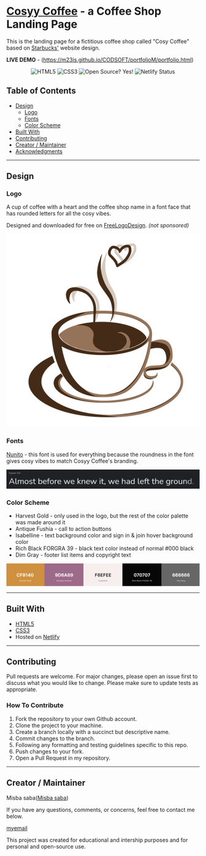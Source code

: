 # [Cosyy Coffee](https://1161ef8d-c128-4477-9591-6ac045a22178-00-1kxoasx6mn0js.pike.replit.dev/) - a Coffee Shop Landing Page

This is the landing page for a fictitious coffee shop called "Cosy Coffee" based on [Starbucks'](https://www.starbucks.com/) website design.



**LIVE DEMO** - (https://m23is.github.io/CODSOFT/portfolioM/portfolio.html) 
<p align="center">
    <img alt="HTML5" src="https://img.shields.io/badge/-HTML5-E44D26?style=flat&logo=html5&logoColor=white"/>
    <img alt="CSS3" src="https://img.shields.io/badge/-CSS3-2965f1?style=flat&logo=css3&logoColor=white"/>
    <img alt="Open Source? Yes!" src="https://badgen.net/badge/Open%20Source%20%3F/Yes%21/blue?icon=github"/>
    <img alt="Netlify Status" src="https://api.netlify.com/api/v1/badges/e5a60525-2646-408e-95de-b591af8a1cec/deploy-status"/>
</p>



## Table of Contents

- [Design](#design)
  - [Logo](#logo)
  - [Fonts](#fonts)
  - [Color Scheme](#color-scheme)
- [Built With](#built-with)
- [Contributing](#contributing)
- [Creator / Maintainer](#creator--maintainer)
- [Acknowledgments](#acknowledgments)

---

## Design

### Logo

A cup of coffee with a heart and the coffee shop name in a font face that has rounded letters for all the cosy vibes.

Designed and downloaded for free on [FreeLogoDesign](https://www.freelogodesign.org/). _(not sponsored)_

<img alt="Logo" src="./img/coffee.png">

### Fonts

[Nunito](https://fonts.google.com/specimen/Nunito) - this font is used for everything because the roundness in the font gives cosy vibes to match Cosyy Coffee's branding.

<img alt="Font Example Screenshot" src="./img/nunito.png">

### Color Scheme

- Harvest Gold - only used in the logo, but the rest of the color palette was made around it
- Antique Fushia - call to action buttons
- Isabelline - text background color and sign in & join hover background color
- Rich Black FORGRA 39 - black text color instead of normal #000 black
- Dim Gray - footer list items and copyright text

<a href="https://coolors.co/cf9140-9d6a89-f6efee-070707-666666"><img alt="Color Palette Screenshot" src="./img/palette.png"></a>

---

## Built With

- [HTML5](https://www.w3schools.com/html/)
- [CSS3](https://www.w3schools.com/css/)
- Hosted on [Netlify](https://www.netlify.com/)

---

## Contributing

Pull requests are welcome. For major changes, please open an issue first to discuss what you would like to change. Please make sure to update tests as appropriate.

### How To Contribute

1. Fork the repository to your own Github account.
2. Clone the project to your machine.
3. Create a branch locally with a succinct but descriptive name.
4. Commit changes to the branch.
5. Following any formatting and testing guidelines specific to this repo.
6. Push changes to your fork.
7. Open a Pull Request in my repository.

---

## Creator / Maintainer

Misba saba([Misba saba](https://github.com/M23is))

If you have any questions, comments, or concerns, feel free to contact me below.

<p align="left">
  <a href="mailto:misbasaba31@gmail.com"> 
   myemail
  </a>
</p>

This project was created for educational  and intership purposes and for personal and open-source use.


